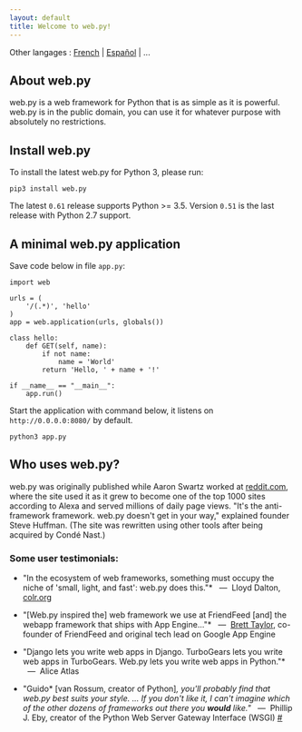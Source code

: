 ```yaml
---
layout: default
title: Welcome to web.py!
---
```


Other langages : [French](/index.fr.html) | [Español](/index.es.html) | ...

## About web.py

web.py is a web framework for Python that is as simple as it is powerful.
web.py is in the public domain, you can use it for whatever purpose with
absolutely no restrictions.

## Install web.py

To install the latest web.py for Python 3, please run:

```
pip3 install web.py
```

The latest `0.61` release supports Python >= 3.5.
Version `0.51` is the last release with Python 2.7 support.

## A minimal web.py application

Save code below in file `app.py`:

```
import web

urls = (
    '/(.*)', 'hello'
)
app = web.application(urls, globals())

class hello:
    def GET(self, name):
        if not name:
            name = 'World'
        return 'Hello, ' + name + '!'

if __name__ == "__main__":
    app.run()
```

Start the application with command below, it listens on `http://0.0.0.0:8080/`
by default.

```
python3 app.py
```

## Who uses web.py?

web.py was originally published while Aaron Swartz worked at [reddit.com][20], where the site used it as it grew to become one of the top 1000 sites according to Alexa and served millions of daily page views. "It's the anti-framework framework. web.py doesn't get in your way," explained founder Steve Huffman. (The site was rewritten using other tools after being acquired by Condé Nast.)

   [20]: http://reddit.com/

### Some user testimonials:

* "In the ecosystem of web frameworks, something must occupy the niche of 'small, light, and fast': web.py does this."*
<span class="cite">&nbsp;&nbsp;&mdash;&nbsp; Lloyd Dalton, [colr.org](http://colr.org)</span>

* "[Web.py inspired the] web framework we use at FriendFeed [and] the webapp framework that ships with App Engine..."*
<span class="cite">&nbsp;&nbsp;&mdash;&nbsp; [Brett Taylor](http://backchannel.org/blog/google-app-engine), co-founder of FriendFeed and original tech lead on Google App Engine</span>

* "Django lets you write web apps in Django. TurboGears lets you write web apps in TurboGears. Web.py lets you write web apps in Python."*
<span class="cite">&nbsp;&nbsp;&mdash;&nbsp; Alice Atlas</span>

* "Guido* [van Rossum, creator of Python]*, you'll probably find that web.py best suits your style. ... If you don't like it, I can't imagine which of the other dozens of frameworks out there you __would__ like."*
<span class="cite">&nbsp;&nbsp;&mdash;&nbsp; Phillip J. Eby, creator of the Python Web Server Gateway Interface (WSGI) [#][30]</span>

   [30]: http://www.artima.com/forums/flat.jsp?forum=106&thread=146149&start=30&msRange=15
